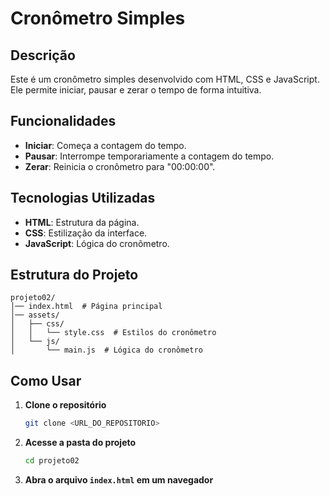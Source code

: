 # Cronômetro Simples

## Descrição
Este é um cronômetro simples desenvolvido com HTML, CSS e JavaScript. Ele permite iniciar, pausar e zerar o tempo de forma intuitiva.

## Funcionalidades
- **Iniciar**: Começa a contagem do tempo.
- **Pausar**: Interrompe temporariamente a contagem do tempo.
- **Zerar**: Reinicia o cronômetro para "00:00:00".

## Tecnologias Utilizadas
- **HTML**: Estrutura da página.
- **CSS**: Estilização da interface.
- **JavaScript**: Lógica do cronômetro.

## Estrutura do Projeto
```
projeto02/
│── index.html  # Página principal
│── assets/
│   ├── css/
│   │   └── style.css  # Estilos do cronômetro
│   └── js/
│       └── main.js  # Lógica do cronômetro
```

## Como Usar
1. **Clone o repositório**
   ```sh
   git clone <URL_DO_REPOSITORIO>
   ```
2. **Acesse a pasta do projeto**
   ```sh
   cd projeto02
   ```
3. **Abra o arquivo `index.html` em um navegador**